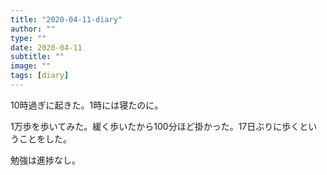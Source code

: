 ```yaml
---
title: "2020-04-11-diary"
author: ""
type: ""
date: 2020-04-11
subtitle: ""
image: ""
tags: [diary]
---
```

<!--more-->
10時過ぎに起きた。1時には寝たのに。

1万歩を歩いてみた。緩く歩いたから100分ほど掛かった。17日ぶりに歩くということをした。

勉強は進捗なし。
